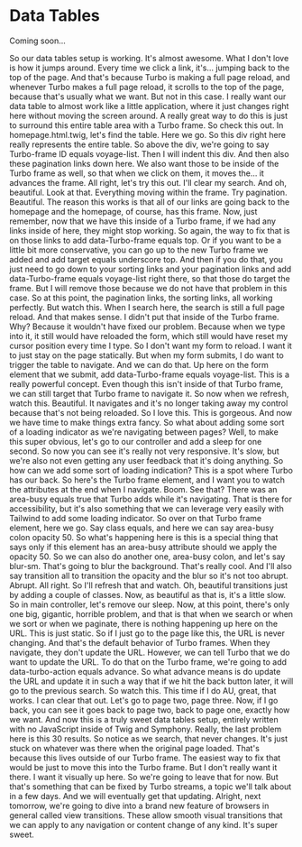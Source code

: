 # Data Tables

Coming soon...

So our data tables setup is working. It's almost awesome. What I don't love is how it
jumps around. Every time we click a link, it's... jumping back to the top of the
page. And that's because Turbo is making a full page reload, and whenever Turbo makes
a full page reload, it scrolls to the top of the page, because that's usually what we
want. But not in this case. I really want our data table to almost work like a little
application, where it just changes right here without moving the screen around. A
really great way to do this is just to surround this entire table area with a Turbo
frame. So check this out. In homepage.html.twig, let's find the table. Here we go. So
this div right here really represents the entire table. So above the div, we're going
to say Turbo-frame ID equals voyage-list. Then I will indent this div. And then also
these pagination links down here. We also want those to be inside of the Turbo frame
as well, so that when we click on them, it moves the... it advances the frame. All
right, let's try this out. I'll clear my search. And oh, beautiful. Look at that.
Everything moving within the frame. Try pagination. Beautiful. The reason this works
is that all of our links are going back to the homepage and the homepage, of course,
has this frame. Now, just remember, now that we have this inside of a Turbo frame, if
we had any links inside of here, they might stop working. So again, the way to fix
that is on those links to add data-Turbo-frame equals top. Or if you want to be a
little bit more conservative, you can go up to the new Turbo frame we added and add
target equals underscore top. And then if you do that, you just need to go down to
your sorting links and your pagination links and add data-Turbo-frame equals
voyage-list right there, so that those do target the frame. But I will remove those
because we do not have that problem in this case. So at this point, the pagination
links, the sorting links, all working perfectly. But watch this. When I search here,
the search is still a full page reload. And that makes sense. I didn't put that
inside of the Turbo frame. Why? Because it wouldn't have fixed our problem. Because
when we type into it, it still would have reloaded the form, which still would have
reset my cursor position every time I type. So I don't want my form to reload. I want
it to just stay on the page statically. But when my form submits, I do want to
trigger the table to navigate. And we can do that. Up here on the form element that
we submit, add data-Turbo-frame equals voyage-list. This is a really powerful
concept. Even though this isn't inside of that Turbo frame, we can still target that
Turbo frame to navigate it. So now when we refresh, watch this. Beautiful. It
navigates and it's no longer taking away my control because that's not being
reloaded. So I love this. This is gorgeous. And now we have time to make things extra
fancy. So what about adding some sort of a loading indicator as we're navigating
between pages? Well, to make this super obvious, let's go to our controller and add a
sleep for one second. So now you can see it's really not very responsive. It's slow,
but we're also not even getting any user feedback that it's doing anything. So how
can we add some sort of loading indication? This is a spot where Turbo has our back.
So here's the Turbo frame element, and I want you to watch the attributes at the end
when I navigate. Boom. See that? There was an area-busy equals true that Turbo adds
while it's navigating. That is there for accessibility, but it's also something that
we can leverage very easily with Tailwind to add some loading indicator. So over on
that Turbo frame element, here we go. Say class equals, and here we can say area-busy
colon opacity 50. So what's happening here is this is a special thing that says only
if this element has an area-busy attribute should we apply the opacity 50. So we can
also do another one, area-busy colon, and let's say blur-sm. That's going to blur the
background. That's really cool. And I'll also say transition all to transition the
opacity and the blur so it's not too abrupt. Abrupt. All right. So I'll refresh that
and watch. Oh, beautiful transitions just by adding a couple of classes. Now, as
beautiful as that is, it's a little slow. So in main controller, let's remove our
sleep. Now, at this point, there's only one big, gigantic, horrible problem, and that
is that when we search or when we sort or when we paginate, there is nothing
happening up here on the URL. This is just static. So if I just go to the page like
this, the URL is never changing. And that's the default behavior of Turbo frames.
When they navigate, they don't update the URL. However, we can tell Turbo that we do
want to update the URL. To do that on the Turbo frame, we're going to add
data-turbo-action equals advance. So what advance means is do update the URL and
update it in such a way that if we hit the back button later, it will go to the
previous search. So watch this. This time if I do AU, great, that works. I can clear
that out. Let's go to page two, page three. Now, if I go back, you can see it goes
back to page two, back to page one, exactly how we want. And now this is a truly
sweet data tables setup, entirely written with no JavaScript inside of Twig and
Symphony. Really, the last problem here is this 30 results. So notice as we search,
that never changes. It's just stuck on whatever was there when the original page
loaded. That's because this lives outside of our Turbo frame. The easiest way to fix
that would be just to move this into the Turbo frame. But I don't really want it
there. I want it visually up here. So we're going to leave that for now. But that's
something that can be fixed by Turbo streams, a topic we'll talk about in a few days.
And we will eventually get that updating. Alright, next tomorrow, we're going to dive
into a brand new feature of browsers in general called view transitions. These allow
smooth visual transitions that we can apply to any navigation or content change of
any kind. It's super sweet.
